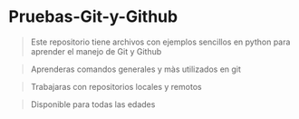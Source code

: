 # Pruebas-Git-y-Github

> Este repositorio tiene archivos con ejemplos sencillos en python para aprender el manejo de Git y Github

> Aprenderas comandos generales y màs utilizados en git

> Trabajaras con repositorios locales y remotos 

> Disponible para todas las edades 
